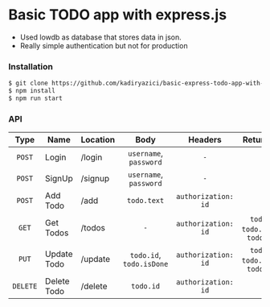 # Basic TODO app with express.js

  - Used lowdb as database that stores data in json.
  - Really simple authentication but not for production



### Installation

```sh
$ git clone https://github.com/kadiryazici/basic-express-todo-app-with-auth.git
$ npm install
$ npm run start
```

### API

| Type | Name | Location | Body | Headers | Returns [{}] |
| :------: | ------ | ----- | :-----: | :-----: | :----: |
| `POST` | Login | /login | `username`,<br> `password`  | `-` | `id` |
| `POST` | SignUp | /signup | `username`,<br> `password` | `-` | `id` | 
| `POST` | Add Todo | /add | `todo.text` | `authorization: id` | `-` | 
| `GET` | Get Todos | /todos | `-` | `authorization: id` |  `todo.id`,<br> `todo.isDone`,<br> `todo.text` | 
| `PUT` | Update Todo | /update | `todo.id`,<br> `todo.isDone` | `authorization: id` | `todo.id`,<br> `todo.isDone`,<br> `todo.text` | 
| `DELETE` | Delete Todo | /delete | `todo.id` | `authorization: id` | `-` | 
